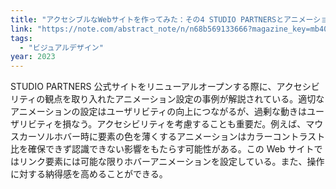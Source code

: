 ```yaml
---
title: "アクセシブルなWebサイトを作ってみた：その4 STUDIO PARTNERSとアニメーション編｜いっちゃの雑記｜note"
link: "https://note.com/abstract_note/n/n68b569133666?magazine_key=mb40ab2856a4c"
tags:
  - "ビジュアルデザイン"
year: 2023
---
```


STUDIO PARTNERS 公式サイトをリニューアルオープンする際に、アクセシビリティの観点を取り入れたアニメーション設定の事例が解説されている。適切なアニメーションの設定はユーザリビティの向上につながるが、過剰な動きはユーザリビティを損なう。アクセシビリティを考慮することも重要だ。例えば、マウスカーソルホバー時に要素の色を薄くするアニメーションはカラーコントラスト比を確保できず認識できない影響をもたらす可能性がある。この Web サイトではリンク要素には可能な限りホバーアニメーションを設定している。また、操作に対する納得感を高めることができる。
